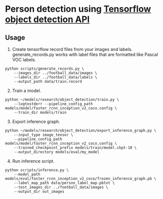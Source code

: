 # Person detection using [Tensorflow object detection API](https://github.com/tensorflow/models/tree/master/research/object_detection)

## Usage

1. Create tensorflow record files from your images and labels. generate_records.py works with label files that are formatted like Pascal VOC labels.
```
python scripts/generate_records.py \
    --images_dir ../football_data/images \
    --labels_dir ../football_data/labels \
    --output_path data/train.record
```

2. Train a model.
```
python ~/models/research/object_detection/train.py \
    --logtostderr --pipeline_config_path models/model/faster_rcnn_inception_v2_coco.config \
    --train_dir models/train
```

3. Export inference graph.
```
python ~/models/research/object_detection/export_inference_graph.py \
    --input_type image_tensor \
    --pipeline_config_path models/model/faster_rcnn_inception_v2_coco.config \
    --trained_checkpoint_prefix models/train/model.ckpt-10 \
    --output_directory models/eval/my_model
```

4. Run inference script.
```
python scripts/inference.py \
    --model_path models/eval/faster_rcnn_inception_v2_coco/frozen_inference_graph.pb \
    --label_map_path data/person_label_map.pbtxt \
    --test_images_dir ../football_data/images \
    --output_dir out_images
```
